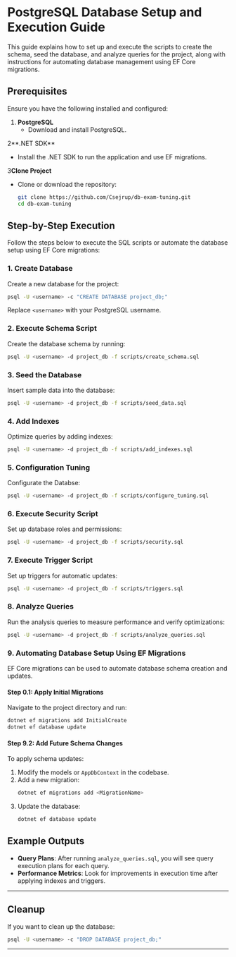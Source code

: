 
# PostgreSQL Database Setup and Execution Guide

This guide explains how to set up and execute the scripts to create the schema, seed the database, and analyze queries for the project, along with instructions for automating database management using EF Core migrations.

## Prerequisites

Ensure you have the following installed and configured:

1. **PostgreSQL**
   - Download and install PostgreSQL.

2**.NET SDK**
   - Install the .NET SDK to run the application and use EF migrations.

3**Clone Project**
   - Clone or download the repository:
     ```bash
     git clone https://github.com/Csejrup/db-exam-tuning.git
     cd db-exam-tuning
     ```

## Step-by-Step Execution

Follow the steps below to execute the SQL scripts or automate the database setup using EF Core migrations:

### 1. Create Database

Create a new database for the project:
```bash
psql -U <username> -c "CREATE DATABASE project_db;"
```
Replace `<username>` with your PostgreSQL username.

### 2. Execute Schema Script

Create the database schema by running:
```bash
psql -U <username> -d project_db -f scripts/create_schema.sql
```

### 3. Seed the Database

Insert sample data into the database:
```bash
psql -U <username> -d project_db -f scripts/seed_data.sql
```

### 4. Add Indexes

Optimize queries by adding indexes:
```bash
psql -U <username> -d project_db -f scripts/add_indexes.sql
```
### 5. Configuration Tuning

Configurate the Databse:
```bash
psql -U <username> -d project_db -f scripts/configure_tuning.sql
```

### 6. Execute Security Script

Set up database roles and permissions:
```bash
psql -U <username> -d project_db -f scripts/security.sql
```

### 7. Execute Trigger Script

Set up triggers for automatic updates:
```bash
psql -U <username> -d project_db -f scripts/triggers.sql
```

### 8. Analyze Queries

Run the analysis queries to measure performance and verify optimizations:
```bash
psql -U <username> -d project_db -f scripts/analyze_queries.sql
```

### 9. Automating Database Setup Using EF Migrations

EF Core migrations can be used to automate database schema creation and updates.

#### Step 0.1: Apply Initial Migrations
Navigate to the project directory and run:
```bash
dotnet ef migrations add InitialCreate
dotnet ef database update
```

#### Step 9.2: Add Future Schema Changes
To apply schema updates:
1. Modify the models or `AppDbContext` in the codebase.
2. Add a new migration:
   ```bash
   dotnet ef migrations add <MigrationName>
   ```
3. Update the database:
   ```bash
   dotnet ef database update
   ```
## Example Outputs

- **Query Plans**: After running `analyze_queries.sql`, you will see query execution plans for each query.
- **Performance Metrics**: Look for improvements in execution time after applying indexes and triggers.

---

## Cleanup

If you want to clean up the database:
```bash
psql -U <username> -c "DROP DATABASE project_db;"
```

---
